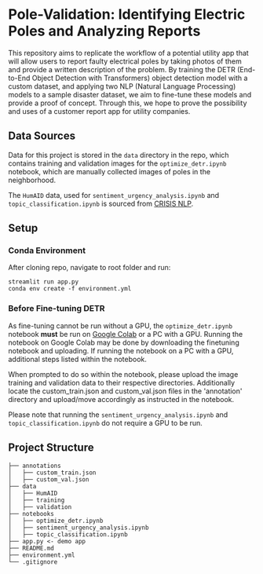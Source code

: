 # Pole-Validation: Identifying Electric Poles and Analyzing Reports

This repository aims to replicate the workflow of a potential utility app that will allow users to report faulty electrical poles by taking photos of them and provide a written description of the problem. By training the DETR (End-to-End Object Detection with Transformers) object detection model with a custom dataset, and applying two NLP (Natural Language Processing) models to a sample disaster dataset, we aim to fine-tune these models and provide a proof of concept. Through this, we hope to prove the possibility and uses of a customer report app for utility companies.

## Data Sources
Data for this project is stored in the ```data``` directory in the repo, which contains training and validation images for the ```optimize_detr.ipynb``` notebook, which are manually collected images of poles in the neighborhood.

The ```HumAID``` data, used for ```sentiment_urgency_analysis.ipynb``` and ```topic_classification.ipynb``` is sourced from [CRISIS NLP](https://crisisnlp.qcri.org/humaid_dataset).

## Setup

### Conda Environment
After cloning repo, navigate to root folder and run:
```
streamlit run app.py
conda env create -f environment.yml
```

### Before Fine-tuning DETR
As fine-tuning cannot be run without a GPU, the ```optimize_detr.ipynb``` notebook **must** be run on [Google Colab](https://colab.google/) or a PC with a GPU. Running the notebook on Google Colab may be done by downloading the finetuning notebook and uploading. If running the notebook on a PC with a GPU, additional steps listed within the notebook.

When prompted to do so within the notebook, please upload the image training and validation data to their respective directories. Additionally locate the custom_train.json and custom_val.json files in the 'annotation' directory and upload/move accordingly as instructed in the notebook.

Please note that running the ```sentiment_urgency_analysis.ipynb``` and ```topic_classification.ipynb``` do not require a GPU to be run.

## Project Structure

```
├── annotations
│   ├── custom_train.json
│   ├── custom_val.json
├── data
│   ├── HumAID
│   ├── training
│   ├── validation
├── notebooks
│   ├── optimize_detr.ipynb
│   ├── sentiment_urgency_analysis.ipynb
│   ├── topic_classification.ipynb
├── app.py <- demo app 
├── README.md
├── environment.yml
└── .gitignore
```
